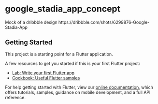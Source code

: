# google_stadia_app_concept

Mock of a dribbble design https:&#x2F;&#x2F;dribbble.com&#x2F;shots&#x2F;6299876-Google-Stadia-App

## Getting Started

This project is a starting point for a Flutter application.

A few resources to get you started if this is your first Flutter project:

- [Lab: Write your first Flutter app](https://flutter.dev/docs/get-started/codelab)
- [Cookbook: Useful Flutter samples](https://flutter.dev/docs/cookbook)

For help getting started with Flutter, view our
[online documentation](https://flutter.dev/docs), which offers tutorials,
samples, guidance on mobile development, and a full API reference.
